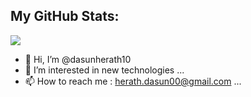 
## My GitHub Stats:
<img 
   src="https://github-readme-stats.vercel.app/api?username=dasunherath10&show_icons=true&theme=synthwave" 
/>


- 👋 Hi, I’m @dasunherath10
- 👀 I’m interested in new technologies ...
- 📫 How to reach me : herath.dasun00@gmail.com ...

